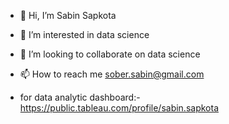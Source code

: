 - 👋 Hi, I’m Sabin Sapkota
- 👀 I’m interested in data science

- 💞️ I’m looking to collaborate on data science
- 📫 How to reach me sober.sabin@gmail.com
- for data analytic dashboard:-https://public.tableau.com/profile/sabin.sapkota

